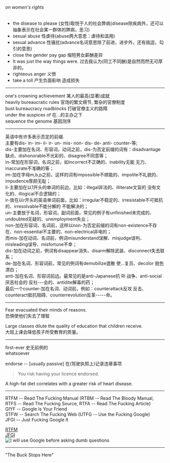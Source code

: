 ###### on women's rights
* the disease to please	   (女性)取悦于人的社会弊病(disease除疾病外，还可以抽象表示在社会某一群体的弊病，恶习)
* sexual abuse             性虐待(abuse两大意思：虐待和滥用)
* sexual advance           性骚扰(advance名词意思除了前进，进步外，还有挑逗，勾引的意思)
* close the gender pay gap 缩短男女薪酬差异
* It was just the way things were. 过去我认为(同工不同酬)是自然而然无可厚非的。
* righteous anger          义愤
* take a toll              产生负面影响 造成损失

---

one's crowning achievement  某人的最高(显著)成就  <br />
heavily bureaucratic rules  官场的繁文缛节, 繁杂的官僚制度  <br />
bust bureaucracy roadblocks 打破官僚主义的路障  <br />
under the auspices of  	    在...的主办之下  <br />
sequence the genome				  基因测序  <br />

---

英语中有许多表示否定的前缀.  <br />
主要有dis- in- im- il- ir- un- mis- non- dis- de- anti- counter-等;  <br />
dis-主要加在名词、形容词，动词之前，dis-为否定前缀的词有：disadvantage缺点、dishonorable不光彩的、disagree不同意等；  <br />
in-常加在形容词，名词之前，如incorrect不正确的、inability无能 无力、inaccurate不准确的等；  <br />
im-加在字母m,b,p之前，这样的词有impossible不顺能的、impolite不礼貌的、impudence厚颜无耻；  <br />
il-主要加在以1开头的单词的前边，比如：illegal非法的、illiterate文盲的 没有文化的、illogical不合逻辑的；  <br />
ir-放在以r开头的英语单词前面，比如：irregular不稳定的、irresistable不可抵抗的、irresolvable不能分解的 不能解决的；  <br />
un-主要放于名词，形容词，副词前面，常见的例子有unfinished未完成的、undoubted无疑的、unemployment失业；  <br />
non-加在形容词、名词前，这样以non-为否定前缀的词有non-existence不存在、non-essential不主要的、non-electrical非电的；  <br />
而mis-加在动词、名词前，例词misunderstand误解、misjudge误判、misleading误导、misfortune不幸；  <br />
dis-加在动词之前，例词有disappear消失、disarm解除武装、disconnect失去联系；  <br />
de-加在名词、形容词前，常见的例词有demobilize遣散 使…复员、decolor 脱色 漂白；  <br />
anti-加在名词、形容词前边。最常见的是anti-Japanese抗 RI 战争、anti-social厌恶社会的 反社---会的、antidite解毒的药；  <br />
最后一个counter-加在名词、动词前，例如：counterattack反攻 反击、counteract抵抗阻碍、counterrevolution反革-----命。  <br />


---

Fear evacuated their minds of reasons.  <br />
恐惧使他们失去了理智

Large classes dilute the quality of education that children receive.  <br />
大班上课会降低孩子所受教育的质量。

---

first-ever   史无前例的  <br />
whatsoever

endorse -- [usually passive] 在(驾驶执照上)记录违章事项
> You risk having your licence endorsed.

A high-fat diet correlates with a greater risk of heart disease.

---

RTFM -- Read The Fucking Manual (RTBM -- Read The Bloody Manual, RTFS -- Read The Fucking Source, RTFA -- Read The Fucking Article)  <br />
GIYF -- Google Is Your Friend  <br />
STFW -- Search The Fucking Web (UTFG -- Use the Fucking Google)  <br />
JFGI -- Just Fucking Google It  <br />

[RTFM](http://www.readthefuckingmanual.com/)  <br />
[JFGI](http://jfgi.herokuapp.com/)  <br />
![I will use Google before asking dumb questions](http://jfgi.herokuapp.com/images/bart.gif)

---

"The Buck Stops Here"
